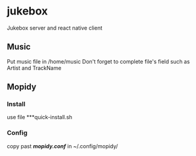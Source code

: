 # jukebox
Jukebox server and react native client 

## Music
Put music file in /home/music
Don't forget to complete file's field such as Artist and TrackName

## Mopidy

### Install
use file ***quick-install.sh

### Config

copy past ***mopidy.conf*** in ~/.config/mopidy/
